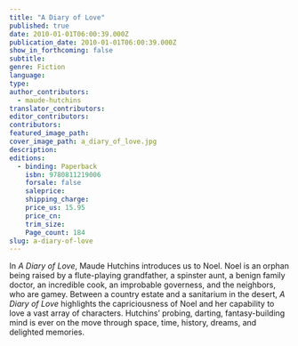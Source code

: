 ```yaml
---
title: "A Diary of Love"
published: true
date: 2010-01-01T06:00:39.000Z
publication_date: 2010-01-01T06:00:39.000Z
show_in_forthcoming: false
subtitle:
genre: Fiction
language:
type:
author_contributors:
  - maude-hutchins
translator_contributors:
editor_contributors:
contributors:
featured_image_path:
cover_image_path: a_diary_of_love.jpg
description:
editions:
  - binding: Paperback
    isbn: 9780811219006
    forsale: false
    saleprice:
    shipping_charge:
    price_us: 15.95
    price_cn:
    trim_size:
    Page_count: 184
slug: a-diary-of-love
---
```


In _A Diary of Love_, Maude Hutchins introduces us to Noel. Noel is an orphan being raised by a flute-playing grandfather, a spinster aunt, a benign family doctor, an incredible cook, an improbable governess, and the neighbors, who are gamey. Between a country estate and a sanitarium in the desert, _A Diary of Love_ highlights the capriciousness of Noel and her capability to love a vast array of characters. Hutchins’ probing, darting, fantasy-building mind is ever on the move through space, time, history, dreams, and delighted memories.

